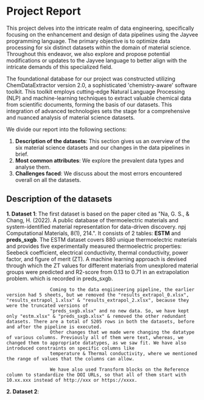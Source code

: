 # Project Report
This project delves into the intricate realm of data engineering, specifically focusing on the enhancement and design of data pipelines using the Jayvee programming language. The primary objective is to optimize data processing for six distinct datasets within the domain of material science. Throughout this endeavor, we also explore and propose potential modifications or updates to the Jayvee language to better align with the intricate demands of this specialized field.

The foundational database for our project was constructed utilizing ChemDataExtractor version 2.0, a sophisticated 'chemistry-aware' software toolkit. This toolkit employs cutting-edge Natural Language Processing (NLP) and machine-learning techniques to extract valuable chemical data from scientific documents, forming the basis of our datasets. This integration of advanced technologies sets the stage for a comprehensive and nuanced analysis of material science datasets.

We divide our report into the following sections:

1. **Description of the datasets**:
      This section gives us an overview of the six material science datasets and our changes in the data pipelines in brief.
2. **Most common attributes**:
      We explore the prevalent data types and analyse them.
3. **Challenges faced**:
      We discuss about the most errors encountered overall on all the datasets.

## Description of the datasets

  **1. Dataset 1**: The first dataset is based on the paper cited as "Na, G. S., & Chang, H. (2022). A public database of thermoelectric materials and system-identified material representation for data-driven discovery. npj Computational Materials, 8(1), 214.".
                    It consists of 2 tables: **ESTM** and **preds_sxgb**. The ESTM dataset covers 880 unique thermoelectric materials and provides five experimentally measured thermoelectric properties: Seebeck coefficient, electrical conductivity, thermal conductivity, power factor, and figure of merit (ZT). 
                    A machine learning approach is devised through which the ZT values for different materials from unexplored material groups were predicted and R2-score from 0.13 to 0.71 in an extrapolation problem. which is recorded in preds_sxgb.

                    Coming to the data engiineering pipeline, the earlier version had 5 sheets, but we removed the "results_extrapol_0.xlsx", "results_extrapol_1.xlsx" & "results_extrapol_2.xlsx", because they were the truncated versions of 
                    "preds_sxgb.xlsx" and no new data. So, we have kept only "estm.xlsx" & "preds_sxgb.xlsx" & removed the other redundant datasets. There are a total of 5205 rows in both the datasets, before and after the pipeline is executed.
                    Other changes that we made were changing the datatype of various columns. Previously all of them were text, whereas, we changed them to appropriate datatypes, as we saw fit. We have also introduced constraints on specific columns like 
                    temperature & Thermal conductivity, where we mentioned the range of values that the columns can allow.

                    We have also used Transform blocks on the Reference column to standardize the DOI URLs, so that all of them start with 10.xx.xxx instead of http://xxx or https://xxxx.

  **2. Dataset 2**: 

    
                    
                    
